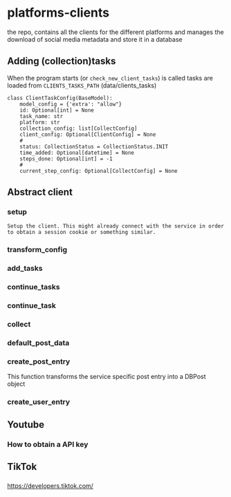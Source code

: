 # platforms-clients

the repo, contains all the clients for the different platforms and manages the download of social media metadata and
store it in a database

## Adding (collection)tasks

When the program starts (or `check_new_client_tasks`) is called tasks
are loaded from `CLIENTS_TASKS_PATH` (data/clients_tasks)

```
class ClientTaskConfig(BaseModel):
    model_config = {'extra': "allow"}
    id: Optional[int] = None
    task_name: str
    platform: str
    collection_config: list[CollectConfig]
    client_config: Optional[ClientConfig] = None
    #
    status: CollectionStatus = CollectionStatus.INIT
    time_added: Optional[datetime] = None
    steps_done: Optional[int] = -1
    #
    current_step_config: Optional[CollectConfig] = None
```

## Abstract client

### setup

    Setup the client. This might already connect with the service in order to obtain a session cookie or something similar.

### transform_config


### add_tasks

### continue_tasks

### continue_task

### collect

### default_post_data

### create_post_entry

This function transforms the service specific post entry into a DBPost object

### create_user_entry

    

## Youtube

### How to obtain a API key

## TikTok

###
https://developers.tiktok.com/

